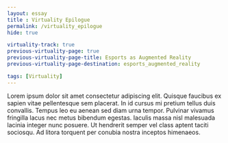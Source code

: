 ```yaml
--- 
layout: essay
title : Virtuality Epilogue
permalink: /virtuality_epilogue
hide: true

virtuality-track: true
previous-virtuality-page: true
previous-virtuality-page-title: Esports as Augmented Reality
previous-virtuality-page-destination: esports_augmented_reality

tags: [Virtuality]
---
```


Lorem ipsum dolor sit amet consectetur adipiscing elit. Quisque faucibus ex sapien vitae pellentesque sem placerat. In id cursus mi pretium tellus duis convallis. Tempus leo eu aenean sed diam urna tempor. Pulvinar vivamus fringilla lacus nec metus bibendum egestas. Iaculis massa nisl malesuada lacinia integer nunc posuere. Ut hendrerit semper vel class aptent taciti sociosqu. Ad litora torquent per conubia nostra inceptos himenaeos.
